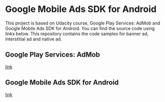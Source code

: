 Google Mobile Ads SDK for Android
=================================

This project is based on Udacity course, Google Play Services: AdMob and Google Mobile Ads SDK for Android. You can find the source code using links below.
This repository contains the code samples for banner ad, interstitial ad and native ad.

Google Play Services: AdMob
---------------------------------
[link](https://www.udacity.com/course/viewer#!/c-ud876-3/)

Google Mobile Ads SDK for Android
---------------------------------
[link](https://github.com/googleads/googleads-mobile-android-examples)

